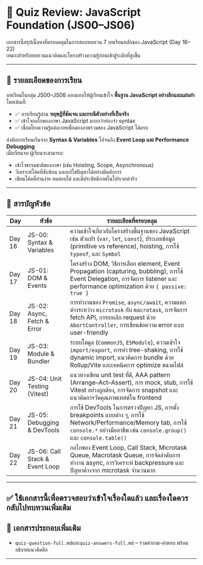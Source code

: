 # 📘 Quiz Review: JavaScript Foundation (JS00–JS06)

เอกสารนี้สรุปเนื้อหาที่ครอบคลุมในการสอบทบทวน 7 บทเรียนหลักของ JavaScript (Day 16–22)  
เหมาะสำหรับทบทวนแนวคิดและโครงสร้างความรู้ก่อนเข้าสู่ระดับที่สูงขึ้น

---

## 🎯 รายละเอียดของการเรียน

บทเรียนในกลุ่ม JS00–JS06 ออกแบบให้ผู้เรียนเข้าใจ **พื้นฐาน JavaScript อย่างลึกและแม่นยำ**  
โดยเน้นที่:

- ✅ การเรียนรู้ผ่าน **ทฤษฎีที่ชัดเจน และกรณีตัวอย่างที่เป็นจริง**
- ✅ เข้าใจกลไกของภาษา JavaScript มากกว่าท่องจำ syntax
- ✅ เชื่อมโยงความรู้แต่ละบทเพื่อมองภาพรวมของ JavaScript ได้ครบ

ลำดับการเรียนเริ่มจาก **Syntax & Variables** ไปจนถึง **Event Loop และ Performance Debugging**  
เมื่อเรียนจบ ผู้เรียนจะสามารถ:

- เข้าใจธรรมชาติของภาษา (เช่น Hoisting, Scope, Asynchronous)
- วิเคราะห์โค้ดที่ซับซ้อน และแก้ไขปัญหาได้อย่างมีหลักการ
- เขียนโค้ดที่อ่านง่าย ทดสอบได้ และมีประสิทธิภาพในโปรเจกต์จริง

---

## 🔖 สารบัญหัวข้อ

| Day     | หัวข้อ                           | รายละเอียดที่ครอบคลุม |
|---------|----------------------------------|--------------------------|
| Day 16  | JS-00: Syntax & Variables        | ความเข้าใจเกี่ยวกับโครงสร้างพื้นฐานของ JavaScript เช่น ตัวแปร (`var`, `let`, `const`), ประเภทข้อมูล (primitive vs reference), hoisting, การใช้ `typeof`, และ `Symbol` |
| Day 17  | JS-01: DOM & Events              | โครงสร้าง DOM, วิธีการเลือก element, Event Propagation (capturing, bubbling), การใช้ Event Delegation, การจัดการ listener และ performance optimization ด้วย `{ passive: true }` |
| Day 18  | JS-02: Async, Fetch & Error      | การทำงานของ `Promise`, `async/await`, ความแตกต่างระหว่าง `microtask` กับ `macrotask`, การจัดการ fetch API, การยกเลิก request ด้วย `AbortController`, การเขียนข้อความ error แบบ user-friendly |
| Day 19  | JS-03: Module & Bundler          | ระบบโมดูล (`CommonJS`, `ESModule`), ความเข้าใจ `import/export`, การทำ tree-shaking, การใช้ dynamic import, แนวคิดการ bundle ด้วย Rollup/Vite และเทคนิคการ optimize ขนาดไฟล์ |
| Day 20  | JS-04: Unit Testing (Vitest)     | แนวทางเขียน unit test ที่ดี, AAA pattern (Arrange–Act–Assert), การ mock, stub, การใช้ Vitest อย่างถูกต้อง, การจัดการ snapshot และแนวคิดการวัดคุณภาพเทสต์ใน frontend |
| Day 21  | JS-05: Debugging & DevTools      | การใช้ DevTools ในการตรวจปัญหา JS, การตั้ง breakpoints แบบต่าง ๆ, การใช้ Network/Performance/Memory tab, การใช้ `console.*` อย่างมืออาชีพ เช่น `console.group()` และ `console.table()` |
| Day 22  | JS-06: Call Stack & Event Loop   | กลไกของ Event Loop, Call Stack, Microtask Queue, Macrotask Queue, การจัดลำดับการทำงาน async, การวิเคราะห์ backpressure และปัญหาค้างจาก microtask จำนวนมาก |

---

## ✅ ใช้เอกสารนี้เพื่อตรวจสอบว่าเข้าใจเรื่องใดแล้ว และเรื่องใดควรกลับไปทบทวนเพิ่มเติม

## 📁 เอกสารประกอบเพิ่มเติม

- `quiz-question-full.md`และ`quiz-answers-full.md` – รวมคำถาม-คำตอบ พร้อมอธิบายแนวคิดลึก

---
